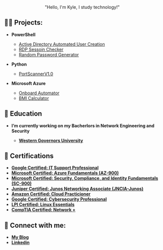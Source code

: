 <p align="center">"Hello, I'm Kyle, I study technology!"</a></p>

<h2>👨‍💻 Projects:</h2>

- <b>PowerShell</b>
  - [Active Directory Automated User Creation](https://github.com/Kmac907/ActiveDirectoryLab)
  - [RDP Sessoin Checker](https://github.com/Kmac907/RDP-session-checker)
  - [Random Password Generator](https://github.com/Kmac907/Random-Password-Generator)

- <b>Python</b>
  - [PortScannerV1.0](https://github.com/Kmac907/PortScannerV1.0)

- <b>Microsoft Azure</b>
  - [Onboard Automator](https://github.com/Kmac907/Onboard-Automator)
  - [BMI Calculator](https://github.com/Kmac907/BMI-Calculator)

<h2>📜 Education</h2>

- <b>I’m currently working on my Bacherlors in Network Engineering and Security<b>
  - [Western Governors University](https://www.wgu.edu/online-it-degrees/information-technology-bachelors-program.html)
  
<h2>🥇 Certifications</h2>

- [Google Certified: IT Support Professional](https://www.credly.com/badges/dff49e92-fcde-4998-97c2-ce185d8f4980/public_url)
- [Microsoft Certified: Azure Fundamentals (AZ-900)](https://www.credly.com/badges/6294d6b1-3b13-4438-990c-e4d69bfc070f/public_url)
- [Microsoft Certified: Security, Compliance, and Identity Fundamentals (SC-900)](https://www.credly.com/badges/b8627f7d-3661-4793-a633-a6bdb319504e/public_url)
- [Juniper Certified: Junos Networking Associate (JNCIA-Junos)](https://www.credly.com/badges/0fc9fa56-233a-4788-a8e3-45d9d51d6294/public_url)
- [Amazon Certified: Cloud Practicioner](https://www.credly.com/badges/f2b64ab9-e03e-47a5-b3bc-a1a57d0c2c30/public_url)
- [Google Certified: Cybersecurity Professional](https://www.credly.com/badges/8fa1a550-4028-45a0-9753-4ce20b3259e1/public_url)
- [LPI Certified: Linux Essentials](https://cs.lpi.org/caf/Xamman/certification/verify/LPI000567255/bsux2mgyqw)
- [CompTIA Certified: Network +](https://www.credly.com/badges/e32c6d3d-5852-4641-9a90-b63e9ac20866/public_url)

<h2> 🤳 Connect with me:</h2>

- [My Blog](https://kmac907.tech/)
- [Linkedin](https://www.linkedin.com/in/kyle-andrew-maclachlan/)

[Website]: https://kmac907.tech/
[linkedin]: https://www.linkedin.com/in/kyle-andrew-maclachlan/
